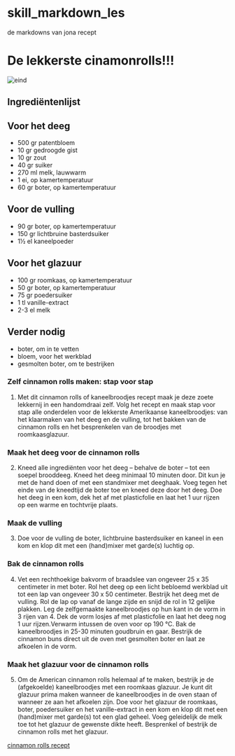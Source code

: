 # skill_markdown_les
de markdowns van jona recept
# De lekkerste cinamonrolls!!!
![eind](https://rutgerbakt.nl/wp-content/uploads/2023/01/cinnamon_rolls_recept-1365x2048.jpg)

## Ingrediëntenlijst
## Voor het deeg
* 500 gr patentbloem
* 10 gr gedroogde gist
* 10 gr zout
* 40 gr suiker
* 270 ml melk, lauwwarm
* 1 ei, op kamertemperatuur
* 60 gr boter, op kamertemperatuur
## Voor de vulling
* 90 gr boter, op kamertemperatuur
* 150 gr lichtbruine basterdsuiker
* 1½ el kaneelpoeder
## Voor het glazuur
* 100 gr roomkaas, op kamertemperatuur
* 50 gr boter, op kamertemperatuur
* 75 gr poedersuiker
* 1 tl vanille-extract
* 2-3 el melk
## Verder nodig
* boter, om in te vetten
* bloem, voor het werkblad
* gesmolten boter, om te bestrijken


### Zelf cinnamon rolls maken: stap voor stap
1. Met dit cinnamon rolls of kaneelbroodjes recept maak je deze zoete lekkernij in een handomdraai zelf. Volg het recept en maak stap voor stap alle onderdelen voor de lekkerste Amerikaanse kaneelbroodjes: van het klaarmaken van het deeg en de vulling, tot het bakken van de cinnamon rolls en het besprenkelen van de broodjes met roomkaasglazuur. 

### Maak het deeg voor de cinnamon rolls
2. Kneed alle ingrediënten voor het deeg – behalve de boter – tot een soepel brooddeeg. Kneed het deeg minimaal 10 minuten door. Dit kun je met de hand doen of met een standmixer met deeghaak. Voeg tegen het einde van de kneedtijd de boter toe en kneed deze door het deeg. Doe het deeg in een kom, dek het af met plasticfolie en laat het 1 uur rijzen op een warme en tochtvrije plaats.

### Maak de vulling
3. Doe voor de vulling de boter, lichtbruine basterdsuiker en kaneel in een kom en klop dit met een (hand)mixer met garde(s) luchtig op.

### Bak de cinnamon rolls
4. Vet een rechthoekige bakvorm of braadslee van ongeveer 25 x 35 centimeter in met boter. Rol het deeg op een licht bebloemd werkblad uit tot een lap van ongeveer 30 x 50 centimeter. Bestrijk het deeg met de vulling. Rol de lap op vanaf de lange zijde en snijd de rol in 12 gelijke plakken. Leg de zelfgemaakte kaneelbroodjes op hun kant in de vorm in 3 rijen van 4. Dek de vorm losjes af met plasticfolie en laat het deeg nog 1 uur rijzen.Verwarm intussen de oven voor op 190 °C. Bak de kaneelbroodjes in 25-30 minuten goudbruin en gaar. Bestrijk de cinnamon buns direct uit de oven met gesmolten boter en laat ze afkoelen in de vorm.

### Maak het glazuur voor de cinnamon rolls
5. Om de American cinnamon rolls helemaal af te maken, bestrijk je de (afgekoelde) kaneelbroodjes met een roomkaas glazuur. Je kunt dit glazuur prima maken wanneer de kaneelbroodjes in de oven staan of wanneer ze aan het afkoelen zijn. Doe voor het glazuur de roomkaas, boter, poedersuiker en het vanille-extract in een kom en klop dit met een (hand)mixer met garde(s) tot een glad geheel. Voeg geleidelijk de melk toe tot het glazuur de gewenste dikte heeft. Besprenkel of bestrijk de cinnamon rolls met het glazuur.



[cinnamon rolls recept](https://rutgerbakt.nl/brood-recepten/cinnamon-rolls-recept/)